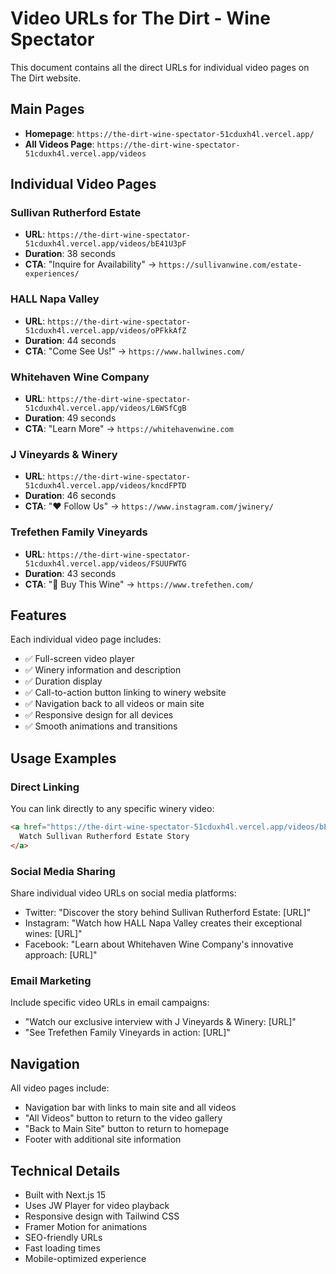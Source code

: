 # Video URLs for The Dirt - Wine Spectator

This document contains all the direct URLs for individual video pages on The Dirt website.

## Main Pages

- **Homepage**: `https://the-dirt-wine-spectator-51cduxh4l.vercel.app/`
- **All Videos Page**: `https://the-dirt-wine-spectator-51cduxh4l.vercel.app/videos`

## Individual Video Pages

### Sullivan Rutherford Estate
- **URL**: `https://the-dirt-wine-spectator-51cduxh4l.vercel.app/videos/bE41U3pF`
- **Duration**: 38 seconds
- **CTA**: "Inquire for Availability" → `https://sullivanwine.com/estate-experiences/`

### HALL Napa Valley
- **URL**: `https://the-dirt-wine-spectator-51cduxh4l.vercel.app/videos/oPFkkAfZ`
- **Duration**: 44 seconds
- **CTA**: "Come See Us!" → `https://www.hallwines.com/`

### Whitehaven Wine Company
- **URL**: `https://the-dirt-wine-spectator-51cduxh4l.vercel.app/videos/L6WSfCgB`
- **Duration**: 49 seconds
- **CTA**: "Learn More" → `https://whitehavenwine.com`

### J Vineyards & Winery
- **URL**: `https://the-dirt-wine-spectator-51cduxh4l.vercel.app/videos/kncdFPTD`
- **Duration**: 46 seconds
- **CTA**: "❤️ Follow Us" → `https://www.instagram.com/jwinery/`

### Trefethen Family Vineyards
- **URL**: `https://the-dirt-wine-spectator-51cduxh4l.vercel.app/videos/FSUUFWTG`
- **Duration**: 43 seconds
- **CTA**: "🛒 Buy This Wine" → `https://www.trefethen.com/`

## Features

Each individual video page includes:
- ✅ Full-screen video player
- ✅ Winery information and description
- ✅ Duration display
- ✅ Call-to-action button linking to winery website
- ✅ Navigation back to all videos or main site
- ✅ Responsive design for all devices
- ✅ Smooth animations and transitions

## Usage Examples

### Direct Linking
You can link directly to any specific winery video:
```html
<a href="https://the-dirt-wine-spectator-51cduxh4l.vercel.app/videos/bE41U3pF">
  Watch Sullivan Rutherford Estate Story
</a>
```

### Social Media Sharing
Share individual video URLs on social media platforms:
- Twitter: "Discover the story behind Sullivan Rutherford Estate: [URL]"
- Instagram: "Watch how HALL Napa Valley creates their exceptional wines: [URL]"
- Facebook: "Learn about Whitehaven Wine Company's innovative approach: [URL]"

### Email Marketing
Include specific video URLs in email campaigns:
- "Watch our exclusive interview with J Vineyards & Winery: [URL]"
- "See Trefethen Family Vineyards in action: [URL]"

## Navigation

All video pages include:
- Navigation bar with links to main site and all videos
- "All Videos" button to return to the video gallery
- "Back to Main Site" button to return to homepage
- Footer with additional site information

## Technical Details

- Built with Next.js 15
- Uses JW Player for video playback
- Responsive design with Tailwind CSS
- Framer Motion for animations
- SEO-friendly URLs
- Fast loading times
- Mobile-optimized experience
